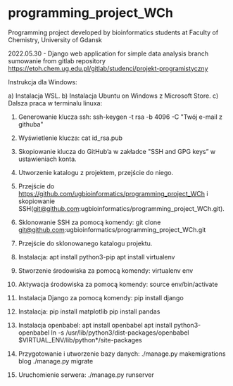 # programming_project_WCh
Programming project developed by bioinformatics students at Faculty of Chemistry, 
University of Gdansk


2022.05.30 - Django web application for simple data analysis
branch sumowanie from gitlab repository https://etoh.chem.ug.edu.pl/gitlab/studenci/projekt-programistyczny

Instrukcja dla Windows:

a) Instalacja WSL.
b) Instalacja Ubuntu on Windows z Microsoft Store.
c) Dalsza praca w terminalu linuxa:

1.	Generowanie klucza ssh: 
ssh-keygen -t rsa -b 4096 -C "Twój e-mail z githuba"

2.	Wyświetlenie klucza:
cat id_rsa.pub

3.	Skopiowanie klucza do GitHub’a w zakładce "SSH and GPG keys” w ustawieniach konta.

4.	Utworzenie katalogu z projektem, przejście do niego. 

5.	Przejście do https://github.com/ugbioinformatics/programming_project_WCh i skopiowanie SSH(git@github.com:ugbioinformatics/programming_project_WCh.git). 

6.	Sklonowanie SSH za pomocą komendy:
git clone git@github.com:ugbioinformatics/programming_project_WCh.git

7.	Przejście do sklonowanego katalogu projektu.

8.	Instalacja:
apt install python3-pip
apt install virtualenv

9.	Stworzenie środowiska za pomocą komendy:
virtualenv env

10.	Aktywacja środowiska za pomocą komendy:
source env/bin/activate

11.	Instalacja Django za pomocą komendy:
pip install django

12.	Instalacja:
pip install matplotlib 
pip install pandas

13.	Instalacja openbabel:
apt install openbabel
apt install python3-openbabel
ln -s /usr/lib/python3/dist-packages/openbabel $VIRTUAL_ENV/lib/python*/site-packages

14.	Przygotowanie i utworzenie bazy danych:
./manage.py makemigrations blog
./manage.py migrate

15.	Uruchomienie serwera:
./manage.py runserver



